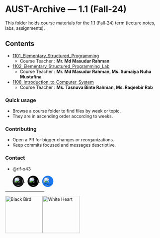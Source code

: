 
# AUST-Archive — 1.1 (Fall-24)

This folder holds course materials for the 1.1 (Fall-24) term (lecture notes, labs, assignments).

## Contents
- [1101_Elementary_Structured_Programming](https://github.com/rif-x43/AUST-Archive/tree/main/1.1%20(Fall-24)/1101_Elementary%20Structured%20Programming)
    - Course Teacher : **Mr. Md Masudur Rahman**
- [1102_Elementary_Structured_Programming_Lab](https://github.com/rif-x43/AUST-Archive/tree/main/1.1%20(Fall-24)/1102_Elementary%20Structured%20Programming%20Lab)
    - Course Teacher : **Mr. Md Masudur Rahman, Ms. Sumaiya Nuha Mustafina**
- [1108_Introduction_to_Computer_System](https://github.com/rif-x43/AUST-Archive/tree/main/1.1%20(Fall-24)/1108_Introduction%20to%20Computer%20Systems)
    - Course Teacher : **Ms. Tasnuva Binte Rahman, Ms. Raqeebir Rab**

### Quick usage
- Browse a course folder to find files by week or topic.
- They are in ascending order according to weeks.

### Contributing
- Open a PR for bigger changes or reorganizations.
- Keep commits focused and messages descriptive.

### Contact
- @rif-x43
  <p align="left">
  <!-- GitHub: white glyph on dark circular background -->
  <a href="https://github.com/rif-x43" aria-label="GitHub">
    <img src="https://cdn.simpleicons.org/github/ffffff" width="28" height="28" alt="GitHub"
         style="background-color:#181717;border-radius:50%;padding:4px;vertical-align:middle;display:inline-block;">
  </a>&nbsp;
  <!-- X (Twitter): white glyph on black circular background -->
  <a href="https://x.com/rif__x43" aria-label="X">
    <img src="https://cdn.simpleicons.org/x/ffffff" width="28" height="28" alt="X"
         style="background-color:#000000;border-radius:50%;padding:4px;vertical-align:middle;display:inline-block;">
  </a>&nbsp;
  <!-- Facebook: white glyph on Facebook blue circular background -->
  <a href="https://www.facebook.com/rif.x43i" aria-label="Facebook">
    <img src="https://cdn.simpleicons.org/facebook/ffffff" width="28" height="28" alt="Facebook"
         style="background-color:#1877F2;border-radius:50%;padding:4px;vertical-align:middle;display:inline-block;">
  </a>
</p>
<hr width="25%">

<img src="https://raw.githubusercontent.com/Tarikul-Islam-Anik/Animated-Fluent-Emojis/master/Emojis/Animals/Black%20Bird.png" alt="Black Bird" width="120" height="120" /><img src="https://raw.githubusercontent.com/Tarikul-Islam-Anik/Animated-Fluent-Emojis/master/Emojis/Smilies/White%20Heart.png" alt="White Heart" width="120" height="120" />
